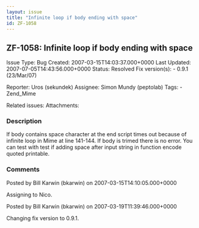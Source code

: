 ```yaml
---
layout: issue
title: "Infinite loop if body ending with space"
id: ZF-1058
---
```


ZF-1058: Infinite loop if body ending with space
------------------------------------------------

 Issue Type: Bug Created: 2007-03-15T14:03:37.000+0000 Last Updated: 2007-07-05T14:43:56.000+0000 Status: Resolved Fix version(s): - 0.9.1 (23/Mar/07)
 
 Reporter:  Uros (sekundek)  Assignee:  Simon Mundy (peptolab)  Tags: - Zend\_Mime
 
 Related issues: 
 Attachments: 
### Description

If body contains space character at the end script times out because of infinite loop in Mime at line 141-144. If body is trimed there is no error. You can test with test if adding space after input string in function encode quoted printable.

 

 

### Comments

Posted by Bill Karwin (bkarwin) on 2007-03-15T14:10:05.000+0000

Assigning to Nico.

 

 

Posted by Bill Karwin (bkarwin) on 2007-03-19T11:39:46.000+0000

Changing fix version to 0.9.1.

 

 